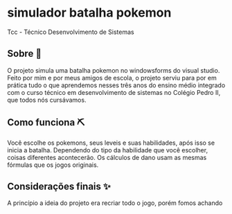 # simulador batalha pokemon
Tcc - Técnico Desenvolvimento de Sistemas



## Sobre 📖
O projeto simula uma batalha pokemon no windowsforms do visual studio. Feito por mim e por meus amigos de escola, o projeto serviu para por em prática tudo o que aprendemos nesses três anos do ensino médio integrado com o curso técnico em desenvolvimento de sistemas no Colégio Pedro II, que todos nós cursávamos.

## Como funciona ⛏
Você escolhe os pokemons, seus leveis e suas habilidades, após isso se inicia a batalha. Dependendo do tipo da habilidade que você escolher, coisas diferentes acontecerão. Os cálculos de dano usam as mesmas fórmulas que os jogos originais. 

## Considerações finais ✨
A princípio a ideia do projeto era recriar todo o jogo, porém fomos achando
